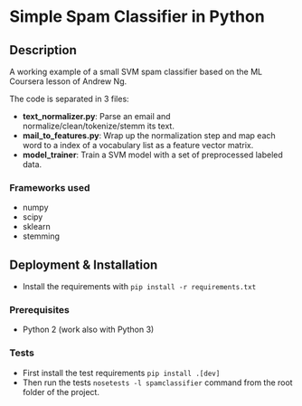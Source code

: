# Simple Spam Classifier in Python

## Description
A working example of a small SVM spam classifier based on the ML Coursera lesson of Andrew Ng.

The code is separated in 3 files:
* **text_normalizer.py**: Parse an email and normalize/clean/tokenize/stemm its text.
* **mail_to_features.py**: Wrap up the normalization step and map each word to a index of a vocabulary list as a feature vector matrix.
* **model_trainer**: Train a SVM model with a set of preprocessed labeled data.

### Frameworks used
* numpy
* scipy
* sklearn
* stemming

## Deployment & Installation
* Install the requirements with `pip install -r requirements.txt`

### Prerequisites
* Python 2 (work also with Python 3)

### Tests
* First install the test requirements `pip install .[dev]`
* Then run the tests `nosetests -l spamclassifier` command from the root folder of the project.